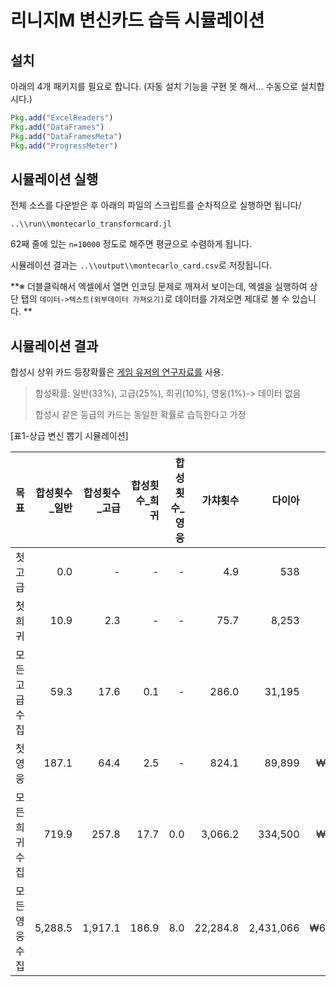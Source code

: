 # 리니지M 변신카드 습득 시뮬레이션


## 설치

아래의 4개 패키지를 필요로 합니다. (자동 설치 기능을 구현 못 해서... 수동으로 설치합시다.)

``` julia
Pkg.add("ExcelReaders")
Pkg.add("DataFrames")
Pkg.add("DataFramesMeta")
Pkg.add("ProgressMeter")
```



## 시뮬레이션 실행

전체 소스를 다운받은 후 아래의 파일의 스크립트를 순차적으로 실행하면 됩니다/

`..\\run\\montecarlo_transformcard.jl`



62째 줄에 있는 `n=10000` 정도로 해주면 평균으로 수렴하게 됩니다. 


시뮬레이션 결과는 `..\\output\\montecarlo_card.csv`로 저장됩니다.

**※ 더블클릭해서 엑셀에서 열면 인코딩 문제로 깨져서 보이는데, 엑셀을 실행하여 상단 탭의 `데이터->텍스트(외부데이터 가져오기)`로 데이터를 가져오면 제대로 볼 수 있습니다. **



## 시뮬레이션 결과

합성시 상위 카드 등장확률은 [게임 유저의 연구자료를](http://qing.one/1133) 사용.

> 합성확률: 일반(33%), 고급(25%), 희귀(10%), 영웅(1%)-> 데이터 없음
>
> 합성시 같은 등급의 카드는 동일한 확률로 습득한다고 가정



[표1-상급 변신 뽑기 시뮬레이션]

| 목표     | 합성횟수_일반 | 합성횟수_고급 | 합성횟수_희귀 | 합성횟수_영웅 |     가챠횟수 |       다이아 |       현금구매액 |
| ------ | ------: | ------: | ------: | ------: | -------: | --------: | ----------: |
| 첫고급    |     0.0 |       - |       - |       - |      4.9 |       538 |     ₩13,456 |
| 첫희귀    |    10.9 |     2.3 |       - |       - |     75.7 |     8,253 |    ₩206,330 |
| 모든고급수집 |    59.3 |    17.6 |     0.1 |       - |    286.0 |    31,195 |    ₩779,881 |
| 첫영웅    |   187.1 |    64.4 |     2.5 |       - |    824.1 |    89,899 |  ₩2,247,467 |
| 모든희귀수집 |   719.9 |   257.8 |    17.7 |     0.0 |  3,066.2 |   334,500 |  ₩8,362,497 |
| 모든영웅수집 | 5,288.5 | 1,917.1 |   186.9 |     8.0 | 22,284.8 | 2,431,066 | ₩60,776,648 |

